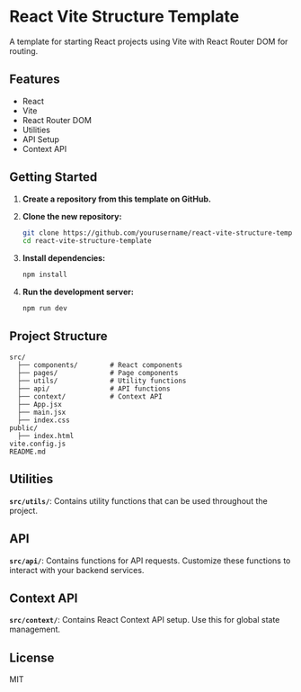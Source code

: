 # React Vite Structure Template

A template for starting React projects using Vite with React Router DOM for routing.

## Features

- React
- Vite
- React Router DOM
- Utilities
- API Setup
- Context API

## Getting Started

1. **Create a repository from this template on GitHub.**
2. **Clone the new repository:**

   ```bash
   git clone https://github.com/yourusername/react-vite-structure-template.git
   cd react-vite-structure-template
   ```

3. **Install dependencies:**

   ```bash
   npm install
   ```

4. **Run the development server:**

   ```bash
   npm run dev
   ```

## Project Structure

```
src/
  ├── components/        # React components
  ├── pages/             # Page components
  ├── utils/             # Utility functions
  ├── api/               # API functions
  ├── context/           # Context API
  ├── App.jsx
  ├── main.jsx
  ├── index.css
public/
  ├── index.html
vite.config.js
README.md
```

## Utilities

**`src/utils/`**: Contains utility functions that can be used throughout the project.

## API

**`src/api/`**: Contains functions for API requests. Customize these functions to interact with your backend services.

## Context API

**`src/context/`**: Contains React Context API setup. Use this for global state management.

## License

MIT
